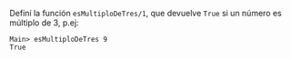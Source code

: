 Definí la función ```esMultiploDeTres/1```, que devuelve ```True``` si un número es múltiplo de 3, p.ej:

```
Main> esMultiploDeTres 9
True
```